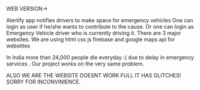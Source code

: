 WEB VERSION->

Alertify app notifies drivers to make space for emergency vehicles One can login as user if he/she wants to contribute to the cause. Or one can login as Emergency Vehicle driver who is currently driving it.
There are 3 major websites.
We are using html css js firebase and google maps api for webstites


In India more than 24,000 people die everyday :( due to delay in emergency services . Our project works on the very same problem.


ALSO WE ARE THE WEBSITE DOESNT WORK FULL IT HAS GLITCHES! SORRY FOR INCONVINIENCE.
